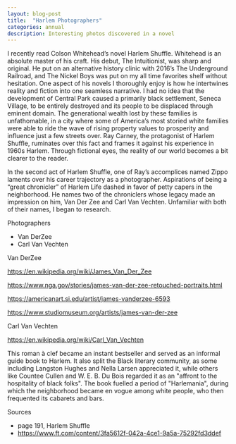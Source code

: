 ```yaml
---
layout: blog-post
title:  "Harlem Photographers"
categories: annual
description: Interesting photos discovered in a novel
---
```


I recently read Colson Whitehead’s novel Harlem Shuffle. Whitehead is an absolute master of his craft. His debut, The Intuitionist, was sharp and original. He put on an alternative history clinic with 2016’s The Underground Railroad, and The Nickel Boys was put on my all time favorites shelf without hesitation. One aspect of his novels I thoroughly enjoy is how he intertwines reality and fiction into one seamless narrative. I had no idea that the development of Central Park caused a primarily black settlement, Seneca Village, to be entirely destroyed and its people to be displaced through eminent domain. The generational wealth lost by these families is unfathomable, in a city where some of America’s most storied white families were able to ride the wave of rising property values to prosperity and influence just a few streets over. Ray Carney, the protagonist of Harlem Shuffle, ruminates over this fact and frames it against his experience in 1960s Harlem. Through fictional eyes, the reality of our world becomes a bit clearer to the reader.

In the second act of Harlem Shuffle, one of Ray’s accomplices named Zippo laments over his career trajectory as a photographer. Aspirations of being a “great chronicler” of Harlem Life dashed in favor of petty capers in the neighborhood. He names two of the chroniclers whose legacy made an impression on him, Van Der Zee and Carl Van Vechten. Unfamiliar with both of their names, I began to research.

Photographers

* Van DerZee
* Carl Van Vechten

Van DerZee

https://en.wikipedia.org/wiki/James_Van_Der_Zee

https://www.nga.gov/stories/james-van-der-zee-retouched-portraits.html

https://americanart.si.edu/artist/james-vanderzee-6593

https://www.studiomuseum.org/artists/james-van-der-zee

Carl Van Vechten

https://en.wikipedia.org/wiki/Carl_Van_Vechten

This roman à clef became an instant bestseller and served as an informal guide book to Harlem. It also split the Black literary community, as some including Langston Hughes and Nella Larsen appreciated it, while others like Countee Cullen and W. E. B. Du Bois regarded it as an "affront to the hospitality of black folks". The book fuelled a period of "Harlemania", during which the neighborhood became en vogue among white people, who then frequented its cabarets and bars.

Sources

* page 191, Harlem Shuffle
* https://www.ft.com/content/3fa5612f-042a-4ce1-9a5a-75292fd3ddef
